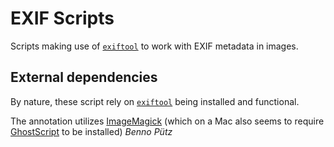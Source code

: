 # EXIF Scripts
Scripts making use of [`exiftool`](https://exiftool.org/) to work with EXIF metadata in images.

## External dependencies
By nature, these script rely on [`exiftool`](https://exiftool.org/)
being installed and functional.

The annotation utilizes [ImageMagick](https://github.com/ImageMagick)
(which on a Mac also seems to require [GhostScript](https://www.ghostscript.com/) to be installed)
*Benno Pütz*

